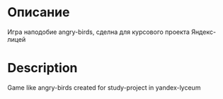 # Описание
Игра наподобие angry-birds, сделна для курсового проекта Яндекс-лицей

# Description
Game like angry-birds created for study-project in yandex-lyceum
